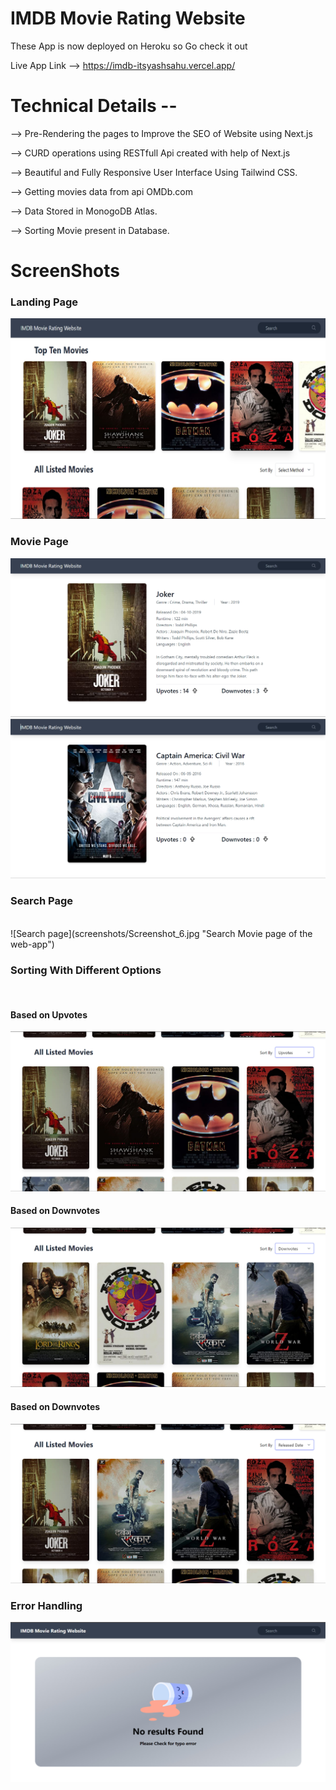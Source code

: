 
<h1>IMDB Movie Rating Website</h1>

These App is now deployed on Heroku so Go check it out

Live App Link --> https://imdb-itsyashsahu.vercel.app/



<h1>Technical Details -- </h1>

--> Pre-Rendering the pages to Improve the SEO of Website using Next.js

--> CURD operations using RESTfull Api created with help of Next.js

--> Beautiful and Fully Responsive User Interface Using Tailwind CSS.

--> Getting movies data from api OMDb.com

--> Data Stored in MonogoDB Atlas.

--> Sorting Movie present in Database.



<h1>ScreenShots</h1>

<h3>Landing Page</h3>

![First Glance](screenshots/Screenshot_1.jpg "First Glance of the web-app")

<h3>Movie Page</h3>

![Movie page](screenshots/Screenshot_2.jpg "Movie Details page of the web-app")
![Movie page](screenshots/Screenshot_7.jpg "Movie Details page of the web-app")

<h3>Search Page</h3>
<br/>
![Search page](screenshots/Screenshot_6.jpg "Search Movie page of the web-app")

<h3>Sorting With Different Options</h3>
<br/>

<h4>Based on Upvotes</h4>

![Sorting](screenshots/Screenshot_3.jpg "Sorting movies of the web-app")

<h4>Based on Downvotes</h4>

![Sorting](screenshots/Screenshot_4.jpg "Sorting movies of the web-app")

<h4>Based on Downvotes</h4>

![Sorting](screenshots/Screenshot_5.jpg "Sorting movies of the web-app")


<h3>Error Handling</h3>

![Error Handling](screenshots/Screenshot_8.jpg "Error Handling of the web-app")

